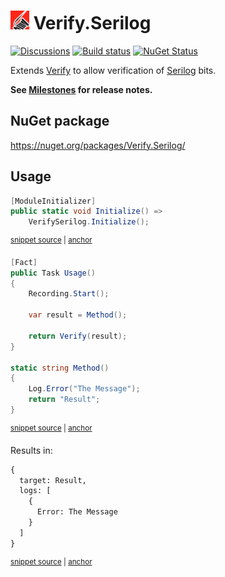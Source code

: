 # <img src="/src/icon.png" height="30px"> Verify.Serilog

[![Discussions](https://img.shields.io/badge/Verify-Discussions-yellow?svg=true&label=)](https://github.com/orgs/VerifyTests/discussions)
[![Build status](https://ci.appveyor.com/api/projects/status/bgvkfjn26l5b4kba?svg=true)](https://ci.appveyor.com/project/SimonCropp/verify-serilog)
[![NuGet Status](https://img.shields.io/nuget/v/Verify.Serilog.svg)](https://www.nuget.org/packages/Verify.Serilog/)

Extends [Verify](https://github.com/VerifyTests/Verify) to allow verification of [Serilog](https://serilog.net/) bits.

**See [Milestones](../../milestones?state=closed) for release notes.**



## NuGet package

https://nuget.org/packages/Verify.Serilog/


## Usage

<!-- snippet: Enable -->
<a id='snippet-enable'></a>
```cs
[ModuleInitializer]
public static void Initialize() =>
    VerifySerilog.Initialize();
```
<sup><a href='/src/Tests/ModuleInitializer.cs#L3-L9' title='Snippet source file'>snippet source</a> | <a href='#snippet-enable' title='Start of snippet'>anchor</a></sup>
<!-- endSnippet -->

<!-- snippet: Usage -->
<a id='snippet-usage'></a>
```cs
[Fact]
public Task Usage()
{
    Recording.Start();

    var result = Method();

    return Verify(result);
}

static string Method()
{
    Log.Error("The Message");
    return "Result";
}
```
<sup><a href='/src/Tests/Tests.cs#L7-L25' title='Snippet source file'>snippet source</a> | <a href='#snippet-usage' title='Start of snippet'>anchor</a></sup>
<!-- endSnippet -->

Results in:

<!-- snippet: Tests.Usage.verified.txt -->
<a id='snippet-Tests.Usage.verified.txt'></a>
```txt
{
  target: Result,
  logs: [
    {
      Error: The Message
    }
  ]
}
```
<sup><a href='/src/Tests/Tests.Usage.verified.txt#L1-L8' title='Snippet source file'>snippet source</a> | <a href='#snippet-Tests.Usage.verified.txt' title='Start of snippet'>anchor</a></sup>
<!-- endSnippet -->
